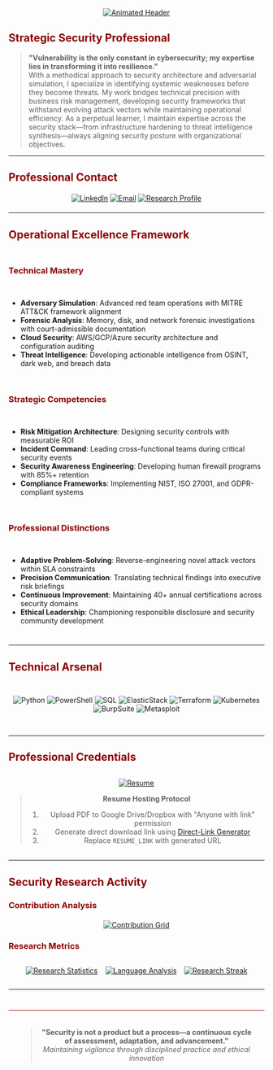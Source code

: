 <div align="center">
  
[![Animated Header](https://readme-typing-svg.demolab.com?font=Fira+Code&weight=800&size=30&duration=4000&pause=1000&color=8B0000&center=true&vCenter=true&width=800&lines=SYSTEMS+ARCHITECT+%7C+THREAT+HUNTER+%7C+SECURITY+RESEARCHER;ETHICAL+PRACTITIONER+%7C+DATA+ANALYST+%7C+INCIDENT+RESPONSE+SPECIALIST)](https://git.io/typing-svg)

</div>

## <span style="color:#8B0000">Strategic Security Professional</span>

> **"Vulnerability is the only constant in cybersecurity; my expertise lies in transforming it into resilience."**  
> With a methodical approach to security architecture and adversarial simulation, I specialize in identifying systemic weaknesses before they become threats. My work bridges technical precision with business risk management, developing security frameworks that withstand evolving attack vectors while maintaining operational efficiency. As a perpetual learner, I maintain expertise across the security stack—from infrastructure hardening to threat intelligence synthesis—always aligning security posture with organizational objectives.

---

## <span style="color:#8B0000">Professional Contact</span>
<div align="center" style="margin:20px 0;">

[![LinkedIn](https://custom-icon-badges.demolab.com/badge/-Strategic_Connection-8B0000?style=for-the-badge&logo=linkedin&logoColor=white)](https://linkedin.com/in/arav1nd4n)
[![Email](https://custom-icon-badges.demolab.com/badge/-Secure_Correspondence-8B0000?style=for-the-badge&logo=protonmail&logoColor=white)](mailto:your_email@protonmail.com)
[![Research Profile](https://custom-icon-badges.demolab.com/badge/-Threat_Intelligence_Feed-8B0000?style=for-the-badge&logo=github&logoColor=white)](https://github.com/arav1nd4n)

</div>

---

## <span style="color:#8B0000">Operational Excellence Framework</span>
<div style="display: grid; grid-template-columns: repeat(auto-fit, minmax(300px, 1fr)); gap: 15px; margin: 25px 0;">

### <span style="color:#8B0000">Technical Mastery</span>
- **Adversary Simulation**: Advanced red team operations with MITRE ATT&CK framework alignment
- **Forensic Analysis**: Memory, disk, and network forensic investigations with court-admissible documentation
- **Cloud Security**: AWS/GCP/Azure security architecture and configuration auditing
- **Threat Intelligence**: Developing actionable intelligence from OSINT, dark web, and breach data

### <span style="color:#8B0000">Strategic Competencies</span>
- **Risk Mitigation Architecture**: Designing security controls with measurable ROI
- **Incident Command**: Leading cross-functional teams during critical security events
- **Security Awareness Engineering**: Developing human firewall programs with 85%+ retention
- **Compliance Frameworks**: Implementing NIST, ISO 27001, and GDPR-compliant systems

### <span style="color:#8B0000">Professional Distinctions</span>
- **Adaptive Problem-Solving**: Reverse-engineering novel attack vectors within SLA constraints
- **Precision Communication**: Translating technical findings into executive risk briefings
- **Continuous Improvement**: Maintaining 40+ annual certifications across security domains
- **Ethical Leadership**: Championing responsible disclosure and security community development

</div>

---

## <span style="color:#8B0000">Technical Arsenal</span>
<div style="display: grid; grid-template-columns: repeat(auto-fit, minmax(200px, 1fr)); gap: 12px; text-align: center; margin: 30px 0;">

![Python](https://img.shields.io/badge/Python-8B0000?style=for-the-badge&logo=python&logoColor=white&label=Offensive+Automation)
![PowerShell](https://img.shields.io/badge/PowerShell-8B0000?style=for-the-badge&logo=powershell&logoColor=white&label=Enterprise+Scripting)
![SQL](https://img.shields.io/badge/SQL-8B0000?style=for-the-badge&logo=mysql&logoColor=white&label=Forensic+Analysis)
![ElasticStack](https://img.shields.io/badge/Elastic-8B0000?style=for-the-badge&logo=elasticsearch&logoColor=white&label=Threat+Hunting)
![Terraform](https://img.shields.io/badge/Terraform-8B0000?style=for-the-badge&logo=terraform&logoColor=white&label=IaC+Security)
![Kubernetes](https://img.shields.io/badge/Kubernetes-8B0000?style=for-the-badge&logo=kubernetes&logoColor=white&label=Container+Hardening)
![BurpSuite](https://img.shields.io/badge/Burp_Suite-8B0000?style=for-the-badge&logo=burpsuite&logoColor=white&label=Web+App+Testing)
![Metasploit](https://img.shields.io/badge/Metasploit-8B0000?style=for-the-badge&logo=metasploit&logoColor=white&label=Exploitation)

</div>

---

## <span style="color:#8B0000">Professional Credentials</span>
<div align="center" style="margin:30px 0;">

[![Resume](https://custom-icon-badges.demolab.com/badge/Download_Comprehensive_CV-8B0000?style=for-the-badge&logo=document)](RESUME_LINK)

> **Resume Hosting Protocol**  
> 1. Upload PDF to Google Drive/Dropbox with "Anyone with link" permission  
> 2. Generate direct download link using [Direct-Link Generator](https://www.wonderplugin.com/online-tools/google-drive-direct-link-generator/)  
> 3. Replace `RESUME_LINK` with generated URL

</div>

---

## <span style="color:#8B0000">Security Research Activity</span>

### <span style="color:#8B0000">Contribution Analysis</span>
<div align="center" style="margin:20px 0;">

[![Contribution Grid](https://github-readme-activity-graph.vercel.app/graph?username=arav1nd4n&bg_color=0d1117&color=8b0000&line=8b0000&point=ffffff&area=true&area_color=330000&hide_border=true)](https://github.com/arav1nd4n)

</div>

### <span style="color:#8B0000">Research Metrics</span>
<div align="center" style="display: flex; flex-wrap: wrap; gap: 15px; justify-content: center;">

[![Research Statistics](https://github-readme-stats.vercel.app/api?username=arav1nd4n&show_icons=true&title_color=8B0000&text_color=ffffff&icon_color=8B0000&bg_color=0d1117&hide_border=true&include_all_commits=true&count_private=true)](https://github.com/arav1nd4n)

[![Language Analysis](https://github-readme-stats.vercel.app/api/top-langs/?username=arav1nd4n&layout=compact&title_color=8B0000&text_color=ffffff&bg_color=0d1117&hide_border=true&langs_count=8)](https://github.com/arav1nd4n)

[![Research Streak](https://github-readme-streak-stats.herokuapp.com/?user=arav1nd4n&theme=dark&background=0d1117&ring=8B0000&fire=8B0000&currStreakLabel=ffffff&sideNums=ffffff&sideLabels=ffffff&dates=888888&border=8B0000)](https://github.com/arav1nd4n)

</div>

---

<div align="center" style="margin-top: 40px; padding: 20px; border-top: 1px solid #8B0000;">

> **"Security is not a product but a process—a continuous cycle of assessment, adaptation, and advancement."**  
> *Maintaining vigilance through disciplined practice and ethical innovation*

</div>

